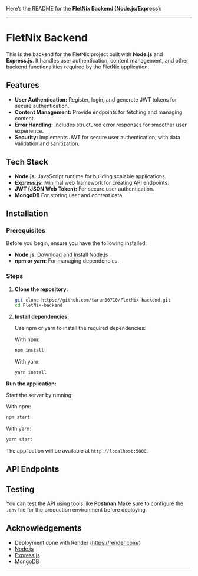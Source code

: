 Here’s the README for the **FletNix Backend (Node.js/Express)**:

---

# FletNix Backend

This is the backend for the FletNix project built with **Node.js** and **Express.js**. It handles user authentication, content management, and other backend functionalities required by the FletNix application.

## Features

- **User Authentication:** Register, login, and generate JWT tokens for secure authentication.
- **Content Management:** Provide endpoints for fetching and managing content.
- **Error Handling:** Includes structured error responses for smoother user experience.
- **Security:** Implements JWT for secure user authentication, with data validation and sanitization.
  
## Tech Stack

- **Node.js:** JavaScript runtime for building scalable applications.
- **Express.js:** Minimal web framework for creating API endpoints.
- **JWT (JSON Web Token):** For secure user authentication.
- **MongoDB**  For storing user and content data.

## Installation

### Prerequisites

Before you begin, ensure you have the following installed:

- **Node.js**: [Download and Install Node.js](https://nodejs.org/)
- **npm or yarn**: For managing dependencies.

### Steps

1. **Clone the repository:**

   ```bash
   git clone https://github.com/tarun00710/FletNix-backend.git
   cd FletNix-backend
   ```

2. **Install dependencies:**

   Use npm or yarn to install the required dependencies:

   With npm:
   ```bash
   npm install
   ```

   With yarn:
   ```bash
   yarn install
   ```

 **Run the application:**

   Start the server by running:

   With npm:
   ```bash
   npm start
   ```

   With yarn:
   ```bash
   yarn start
   ```

   The application will be available at `http://localhost:5000`.

## API Endpoints



## Testing

You can test the API using tools like **Postman** 
Make sure to configure the `.env` file for the production environment before deploying.


## Acknowledgements
- Deployment done with Render (https://render.com/)
- [Node.js](https://nodejs.org/)
- [Express.js](https://expressjs.com/)
- [MongoDB](https://www.mongodb.com/)

---
